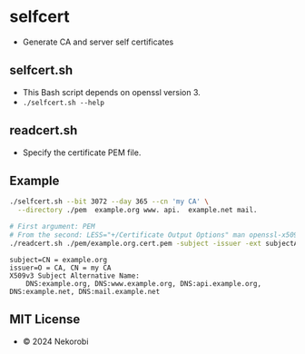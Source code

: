 # selfcert
- Generate CA and server self certificates

## selfcert.sh
- This Bash script depends on openssl version 3.
- `./selfcert.sh --help`

## readcert.sh
- Specify the certificate PEM file.

## Example
```bash
./selfcert.sh --bit 3072 --day 365 --cn 'my CA' \
  --directory ./pem  example.org www. api.  example.net mail.

# First argument: PEM
# From the second: LESS="+/Certificate Output Options" man openssl-x509
./readcert.sh ./pem/example.org.cert.pem -subject -issuer -ext subjectAltName
```
```text
subject=CN = example.org
issuer=O = CA, CN = my CA
X509v3 Subject Alternative Name: 
    DNS:example.org, DNS:www.example.org, DNS:api.example.org, DNS:example.net, DNS:mail.example.net
```

## MIT License
- © 2024 Nekorobi
